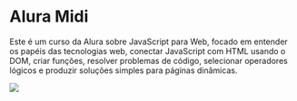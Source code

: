 <h1> Alura Midi</h1>

<p>Este é um curso da Alura sobre JavaScript para Web, focado em entender os papéis das tecnologias web, conectar JavaScript com HTML usando o DOM, criar funções, resolver problemas de código, selecionar operadores lógicos e produzir soluções simples para páginas dinâmicas.</p>
<img src="ImgAlura.png"></img>
